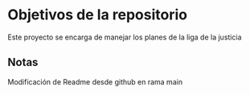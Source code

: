 # Objetivos de la repositorio

Este proyecto se encarga de manejar los planes de la liga de la justicia


## Notas
Modificación de Readme desde github en rama main
